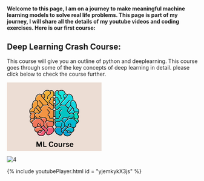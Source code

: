 #### Welcome to this page, I am on a journey to make meaningful machine learning models to solve real life problems. This page is part of my journey, I will share all the details of my youtube videos and coding exercises. Here is our first course: 

## Deep Learning Crash Course: 
This course will give you an outline of python and deeplearning. This course goes through some of the key concepts of deep learning in detail. please click below to check the course further. 

[<img align="center" img alt="alt_text" width="250px" src="images/1.png" />](https://mlshots.live/Deep-Learning-Course/)

![4](https://github.com/sumit-ai-ml/sumit-ai-ml.github.io/assets/104621246/00641745-0321-467c-a0f6-185c45af8678)


{% include youtubePlayer.html id = "yjemkykX3js" %}




